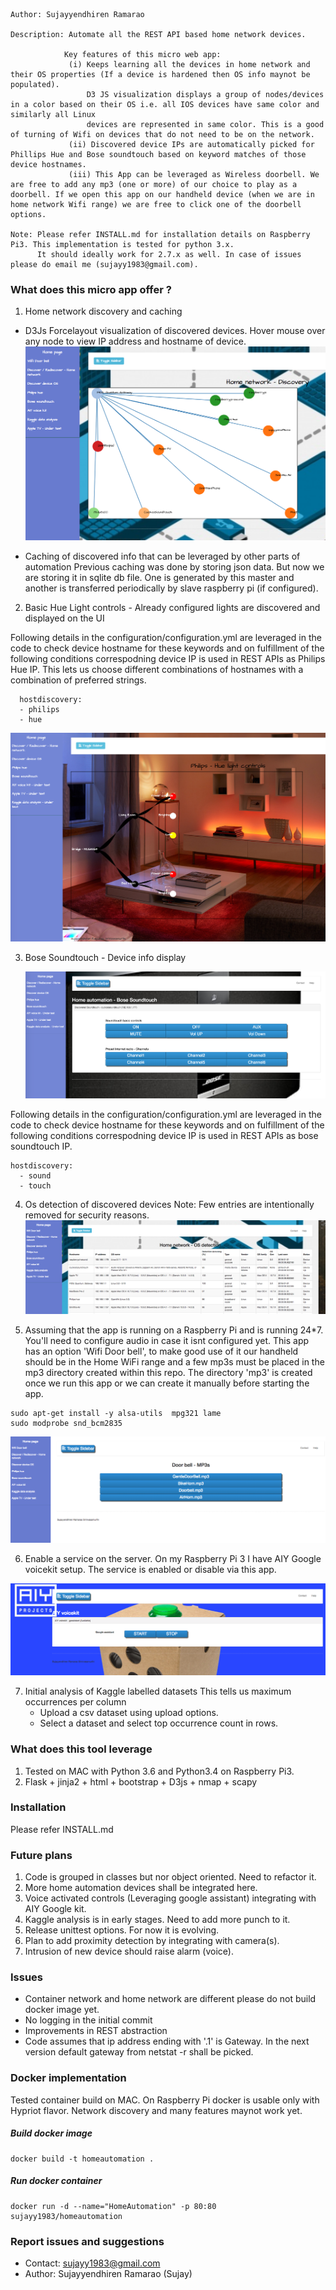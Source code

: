 ```
Author: Sujayyendhiren Ramarao

Description: Automate all the REST API based home network devices. 
    
            Key features of this micro web app:
             (i) Keeps learning all the devices in home network and their OS properties (If a device is hardened then OS info maynot be populated).
                 D3 JS visualization displays a group of nodes/devices in a color based on their OS i.e. all IOS devices have same color and similarly all Linux 
                 devices are represented in same color. This is a good of turning of Wifi on devices that do not need to be on the network.
             (ii) Discovered device IPs are automatically picked for Phillips Hue and Bose soundtouch based on keyword matches of those device hostnames.
             (iii) This App can be leveraged as Wireless doorbell. We are free to add any mp3 (one or more) of our choice to play as a doorbell. If we open this app on our handheld device (when we are in home network Wifi range) we are free to click one of the doorbell options. 

Note: Please refer INSTALL.md for installation details on Raspberry Pi3. This implementation is tested for python 3.x. 
      It should ideally work for 2.7.x as well. In case of issues please do email me (sujayy1983@gmail.com).
```

### What does this micro app offer ?

1. Home network discovery and caching 

  - D3Js Forcelayout visualization of discovered devices. Hover mouse over any node to view
    IP address and hostname of device.
    ![Discovered home network](/static/img/samplenw.png)

  - Caching of discovered info that can be leveraged by other parts of automation
    Previous caching was done by storing json data. But now we are storing it in sqlite db file. One is generated by this master and another is
    transferred periodically by slave raspberry pi (if configured).

2. Basic Hue Light controls - Already configured lights are discovered and displayed on the UI

  Following details in the configuration/configuration.yml are leveraged in the code to check device hostname for these keywords and on fulfillment of the following conditions correspodning device IP is used in REST APIs as Philips Hue IP. This lets us choose different combinations of hostnames with a combination
  of preferred strings.
  ```
    hostdiscovery:
    - philips
    - hue
  ```
   ![Philips Hue view](/static/img/samplehue.png)

3. Bose Soundtouch - Device info display

   ![BoseSoundtouch view](/static/img/samplebose.png)

  Following details in the configuration/configuration.yml are leveraged in the code to check device hostname for these keywords and on fulfillment of the following conditions correspodning device IP is used in REST APIs as bose soundtouch IP.
  ```
  hostdiscovery:
    - sound
    - touch
  ```

4. Os detection of discovered devices 
   Note: Few entries are intentionally removed for security reasons.
   ![OS detection of home devices](/static/img/sampleosdetect.png)

5. Assuming that the app is running on a Raspberry Pi and is running 24*7. You'll need to configure audio in case it isnt configured yet. This app has an option 'Wifi Door bell', to make good use of it our handheld should be in the Home WiFi range and a few mp3s must be placed in the mp3 directory created within this repo. The directory 'mp3' is created once we run this app or we can create it manually before starting the app.

```
sudo apt-get install -y alsa-utils  mpg321 lame
sudo modprobe snd_bcm2835
```

![Wifi based doorbell](/static/img/samplewifidoorbell.png)

6. Enable a service on the server. On my Raspberry Pi 3 I have AIY Google voicekit setup. The service is enabled or disable via this app.

![Google AIY service control](/static/img/sampleaiy.png)

7. Initial analysis of Kaggle labelled datasets
   This tells us maximum occurrences per column
   - Upload a csv dataset using upload options.
   - Select a dataset and select top occurrence count in rows.


### What does this tool leverage
1. Tested on MAC with Python 3.6 and Python3.4 on Raspberry Pi3.
2. Flask + jinja2 + html + bootstrap + D3js + nmap + scapy


### Installation 
Please refer INSTALL.md

### Future plans
1. Code is grouped in classes but nor object oriented. Need to refactor it.
2. More home automation devices shall be integrated here.
3. Voice activated controls (Leveraging google assistant) integrating with AIY Google kit.
4. Kaggle analysis is in early stages. Need to add more punch to it.
5. Release unittest options. For now it is evolving.
6. Plan to add proximity detection by integrating with camera(s).
7. Intrusion of new device should raise alarm (voice).


### Issues
- Container network and home network are different please do not build docker image yet.
- No logging in the initial commit
- Improvements in REST abstraction 
- Code assumes that ip address ending with '.1' is Gateway. In the next version default gateway from netstat -r shall be picked.


### Docker implementation

Tested container build on MAC. On Raspberry Pi docker is usable only with Hypriot flavor. 
Network discovery and many features maynot work yet.

##### Build docker image
```
docker build -t homeautomation .
```

##### Run docker container
```
docker run -d --name="HomeAutomation" -p 80:80 sujayy1983/homeautomation
```

### Report issues and suggestions
- Contact: sujayy1983@gmail.com
- Author: Sujayyendhiren Ramarao (Sujay)

